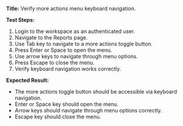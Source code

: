 **Title:** Verify more actions menu keyboard navigation.

**Test Steps:**
1. Login to the workspace as an authenticated user.
2. Navigate to the Reports page.
3. Use Tab key to navigate to a more actions toggle button.
4. Press Enter or Space to open the menu.
5. Use arrow keys to navigate through menu options.
6. Press Escape to close the menu.
7. Verify keyboard navigation works correctly.

**Expected Result:**
* The more actions toggle button should be accessible via keyboard navigation.
* Enter or Space key should open the menu.
* Arrow keys should navigate through menu options correctly.
* Escape key should close the menu.